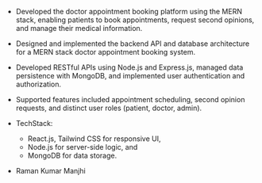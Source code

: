 * Developed the doctor appointment booking platform using the MERN stack, enabling patients to book appointments, request second opinions, and manage their medical information. 

* Designed and implemented the backend API and database architecture for a MERN stack doctor appointment booking system. 

* Developed RESTful APIs using Node.js and Express.js, managed data persistence with MongoDB, and implemented user authentication and authorization. 

* Supported features included appointment scheduling, second opinion requests, and distinct user roles (patient, doctor, admin).

* TechStack: 
    * React.js, Tailwind CSS for responsive UI, 
    * Node.js for server-side logic, and 
    * MongoDB for data storage.
 

- Raman Kumar Manjhi

